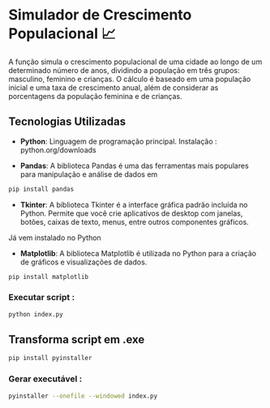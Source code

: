 # Simulador de Crescimento Populacional 📈

A função simula o crescimento populacional de uma cidade ao longo de um determinado número de anos, dividindo a população em três grupos: masculino, feminino e crianças. O cálculo é baseado em uma população inicial e uma taxa de crescimento anual, além de considerar as porcentagens da população feminina e de crianças.

## Tecnologias Utilizadas

- **Python**: Linguagem de programação principal.
Instalação :
python.org/downloads

- **Pandas**: A biblioteca Pandas é uma das ferramentas mais populares para manipulação e análise de dados em 

```bash 
pip install pandas
```
- **Tkinter**: A biblioteca Tkinter é a interface gráfica padrão incluída no Python. Permite que você crie aplicativos de desktop com janelas, botões, caixas de texto, menus, entre outros componentes gráficos.

Já vem instalado no Python

- **Matplotlib**: A biblioteca Matplotlib é utilizada no Python para a criação de gráficos e visualizações de dados.

```bash
pip install matplotlib
```
### Executar script :

```bash
python index.py
```
## Transforma script em .exe 

```bash
pip install pyinstaller
```
### Gerar executável :

```bash
pyinstaller --onefile --windowed index.py
```
